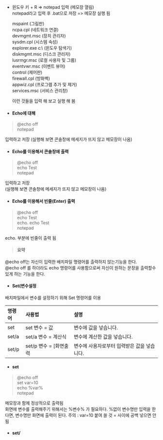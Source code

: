 - 윈도우 키 + R => notepad 입력 (메모장 열림)  
  notepad라고 입력 후 .bat으로 저장 => 메모장 실행 됨  


  mspaint (그림판)  
  ncpa.cpl (네트워크 연결)  
  devmgmt.msc (장치 관리자)  
  sysdm.cpl (시스템 속성)  
  explorer.exe c:\ (윈도우 탐색기)  
  diskmgmt.msc (디스크 관리자)  
  lusrmgr.msc (로컬 사용자 및 그룹)  
  eventvwr.msc (이벤트 뷰어)  
  control (제어판)  
  firewall.cpl (방화벽)  
  appwiz.cpl (프로그램 추가 및 제거)  
  services.msc (서비스 관리창)  

  이런 것들을 입력 해 보고 실행 해 봄  
  
- #### Echo에 대해  
> @echo off  
  notepad 
  
 입력하고 저장
 (실행해 보면 콘솔창에 메세지가 뜨지 않고 메모장이 나옴)
  
- #### Echo를 이용해서 콘솔창에 출력  
> @echo off  
   echo Test  
   notepad  
   
입력하고 저장  
(실행해 보면 콘솔창에 메세지가 뜨지 않고 메모장이 나옴)

- #### Echo를 이용해서 빈줄(Enter) 출력  
> @echo off  
   echo Test  
   echo.
   echo Test  
   notepad    
 
echo. 부분에 빈줄이 출력 됨

> #### 요약  
@echo off는 자신이 입력한 배치파일 명령어를 출력하지 않는기능을 한다.  
@echo off 를 하더라도 echo 명령어를 사용함으로써 자신이 원하는 문장을 출력할수 있게 하는 기능을 한다.



- #### Set(변수설정  
배치파일에서 변수를 설정하기 위해 Set 명령어를 이용  

|명령어|사용법|설명|
|:---|:---|:---|
|set  |set 변수 = 값  |변수에 값을 넣습니다.  |
|set/a  |set/a 변수 = 계산식  |변수에 계산한 값을 넣습니다.  |
|set/p  |set/p 변수 = [화면출력  |변수에 사용자로부터 입력받은 값을 넣습니다.  |

- #### set  
> @echo off  
set var=10  
echo %var%  
notepad  

메모장과 함께 정상적으로 출력됨  
화면에 변수를 출력해주기 위해서는 %변수% 가 필요하다.
%없이 변수명만 입력을 한다면, 변수명만 화면에 출력이 된다.
주의 : var=10 붙여 쓸 것 = 사이에 공백 넣으면 안됨  

- #### set/


